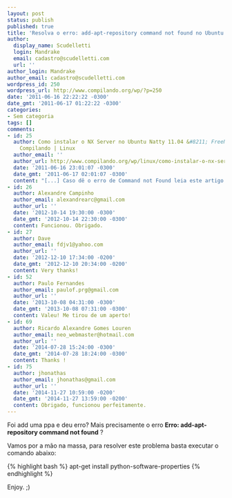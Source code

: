 ```yaml
---
layout: post
status: publish
published: true
title: 'Resolva o erro: add-apt-repository command not found no Ubuntu Natty 11.04'
author:
  display_name: Scudelletti
  login: Mandrake
  email: cadastro@scudelletti.com
  url: ''
author_login: Mandrake
author_email: cadastro@scudelletti.com
wordpress_id: 250
wordpress_url: http://www.compilando.org/wp/?p=250
date: '2011-06-16 22:22:22 -0300'
date_gmt: '2011-06-17 01:22:22 -0300'
categories:
- Sem categoria
tags: []
comments:
- id: 25
  author: Como instalar o NX Server no Ubuntu Natty 11.04 &#8211; FreeNX Server |
    Compilando | Linux
  author_email: ''
  author_url: http://www.compilando.org/wp/linux/como-instalar-o-nx-server-no-ubuntu-natty-11-04-freenx-server
  date: '2011-06-16 23:01:07 -0300'
  date_gmt: '2011-06-17 02:01:07 -0300'
  content: "[...] Caso dê o erro de Command not Found leia este artigo. [...] "
- id: 26
  author: Alexandre Campinho
  author_email: alexandrearc@gmail.com
  author_url: ''
  date: '2012-10-14 19:30:00 -0300'
  date_gmt: '2012-10-14 22:30:00 -0300'
  content: Funcionou. Obrigado.
- id: 27
  author: Dave
  author_email: fdjv1@yahoo.com
  author_url: ''
  date: '2012-12-10 17:34:00 -0200'
  date_gmt: '2012-12-10 20:34:00 -0200'
  content: Very thanks!
- id: 52
  author: Paulo Fernandes
  author_email: paulof.prg@gmail.com
  author_url: ''
  date: '2013-10-08 04:31:00 -0300'
  date_gmt: '2013-10-08 07:31:00 -0300'
  content: Valeu! Me tirou de um aperto!
- id: 69
  author: Ricardo Alexandre Gomes Louren
  author_email: neo_webmaster@hotmail.com
  author_url: ''
  date: '2014-07-28 15:24:00 -0300'
  date_gmt: '2014-07-28 18:24:00 -0300'
  content: Thanks !
- id: 75
  author: jhonathas
  author_email: jhonathas@gmail.com
  author_url: ''
  date: '2014-11-27 10:59:00 -0200'
  date_gmt: '2014-11-27 13:59:00 -0200'
  content: Obrigado, funcionou perfeitamente.
---
```

Foi add uma ppa e deu erro? Mais precisamente o erro
**Erro: add-apt-repository command not found** ?

Vamos por a mão na massa, para resolver este problema basta executar o comando abaixo:

{% highlight bash %}
apt-get install python-software-properties
{% endhighlight %}

Enjoy. ;)
